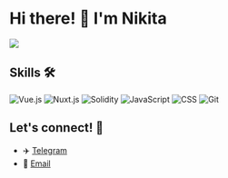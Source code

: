 # Hi there! 👋 I'm Nikita

![](https://i.pinimg.com/originals/e5/bd/3a/e5bd3a2f2cf2f6f4dad0f531b92564be.gif)

## Skills 🛠️

![Vue.js](https://img.shields.io/badge/-Vue.js-4FC08D?logo=vue.js&logoColor=white&style=for-the-badge) ![Nuxt.js](https://img.shields.io/badge/-Nuxt.js-00C58E?logo=nuxt.js&logoColor=white&style=for-the-badge) ![Solidity](https://img.shields.io/badge/-Solidity-363636?logo=solidity&logoColor=white&style=for-the-badge) ![JavaScript](https://img.shields.io/badge/-JavaScript-F7DF1E?logo=javascript&logoColor=black&style=for-the-badge) ![CSS](https://img.shields.io/badge/-CSS3-1572B6?logo=css3&logoColor=white&style=for-the-badge) ![Git](https://img.shields.io/badge/-Git-F05032?logo=git&logoColor=white&style=for-the-badge)

## Let's connect! 🤝

-   ✈️ [Telegram](https://t.me/sharygin_nikita)
-   📧 [Email](mailto:sharygin.n.sh@gmail.com)
